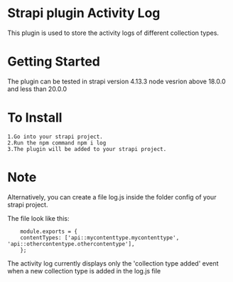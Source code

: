 # Strapi plugin Activity Log

This plugin is used to store the activity logs of different collection types.

# Getting Started

The plugin can be tested in strapi version 4.13.3 node vesrion above 18.0.0 and less than 20.0.0

# To Install

    1.Go into your strapi project.
    2.Run the npm command npm i log
    3.The plugin will be added to your strapi project.

# Note

Alternatively, you can create a file log.js inside the folder config of your strapi project.

The file look like this:

        module.exports = {
        contentTypes: ['api::mycontenttype.mycontenttype', 'api::othercontentype.othercontentype'],
        };

The activity log currently displays only the 'collection type added' event when a new collection type is added in the log.js file
